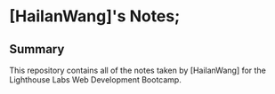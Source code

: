 # [HailanWang]'s Notes;
## Summary 
This repository contains all of the notes taken by [HailanWang] for the Lighthouse Labs Web Development Bootcamp.
